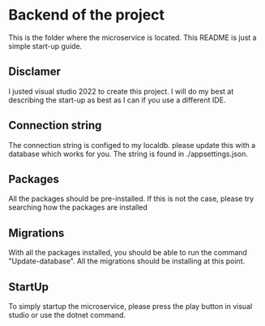 # Backend of the project
This is the folder where the microservice is located. This README is just a simple start-up guide.

## Disclamer
I justed visual studio 2022 to create this project. I will do my best at describing the start-up as best as I can if you use a different IDE.

## Connection string
The connection string is configed to my localdb. please update this with a database which works for you. The string is found in ./appsettings.json.

## Packages
All the packages should be pre-installed. If this is not the case, please try searching how the packages are installed

## Migrations
With all the packages installed, you should be able to run the command "Update-database". All the migrations should be installing at this point.

## StartUp
To simply startup the microservice, please press the play button in visual studio or use the dotnet command.